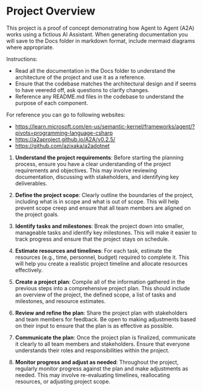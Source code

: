 # Project Overview

This project is a proof of concept demonstrating how Agent to Agent (A2A) works using a fictious AI Assistant. When
generating documentation you will save to the Docs folder in markdown format, include mermaid diagrams where appropriate. 

Instructions:
- Read all the documentation in the Docs folder to understand the architecture of the project and use it as a reference.
- Ensure that the codebase matches the architectural design and if seems to have veeredd off, ask questions to clarify changes.
- Reference any README.md files in the codebase to understand the purpose of each component.

For reference you can go to following websites:
* https://learn.microsoft.com/en-us/semantic-kernel/frameworks/agent/?pivots=programming-language-csharp
* https://a2aproject.github.io/A2A/v0.2.5/
* https://github.com/azixaka/a2adotnet

1. **Understand the project requirements**: Before starting the planning process, ensure you have a clear understanding of the project requirements and objectives. This may involve reviewing documentation, discussing with stakeholders, and identifying key deliverables.

2. **Define the project scope**: Clearly outline the boundaries of the project, including what is in scope and what is out of scope. This will help prevent scope creep and ensure that all team members are aligned on the project goals.

3. **Identify tasks and milestones**: Break the project down into smaller, manageable tasks and identify key milestones. This will make it easier to track progress and ensure that the project stays on schedule.

4. **Estimate resources and timelines**: For each task, estimate the resources (e.g., time, personnel, budget) required to complete it. This will help you create a realistic project timeline and allocate resources effectively.

5. **Create a project plan**: Compile all of the information gathered in the previous steps into a comprehensive project plan. This should include an overview of the project, the defined scope, a list of tasks and milestones, and resource estimates.

6. **Review and refine the plan**: Share the project plan with stakeholders and team members for feedback. Be open to making adjustments based on their input to ensure that the plan is as effective as possible.

7. **Communicate the plan**: Once the project plan is finalized, communicate it clearly to all team members and stakeholders. Ensure that everyone understands their roles and responsibilities within the project.

8. **Monitor progress and adjust as needed**: Throughout the project, regularly monitor progress against the plan and make adjustments as needed. This may involve re-evaluating timelines, reallocating resources, or adjusting project scope.



